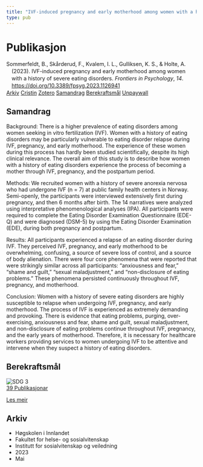 ```yaml
---
title: "IVF-induced pregnancy and early motherhood among women with a history of severe eating disorders"
type: pub
---
```

<h1>Publikasjon</h1>
<article id="csl-bib-container-MVUDXLKD" class="csl-bib-container">
  <div class="csl-bib-body" style="line-height: 1.35; padding-left: 1em; text-indent:-1em;">
  <div class="csl-entry">Sommerfeldt, B., Sk&#xE5;rderud, F., Kvalem, I. L., Gulliksen, K. S., &amp; Holte, A. (2023). IVF-induced pregnancy and early motherhood among women with a history of severe eating disorders. <i>Frontiers in Psychology</i>, <i>14</i>. <a href="https://doi.org/10.3389/fpsyg.2023.1126941">https://doi.org/10.3389/fpsyg.2023.1126941</a></div>
</div>
  <div class="csl-bib-buttons">
    <a href="#taxonomy-article-MVUDXLKD" class="csl-bib-button">Arkiv</a>
    <a href="https://app.cristin.no/results/show.jsf?id=2149208" alt="Cristin URL" class="csl-bib-button">Cristin</a>
    <a href="http://zotero.org/groups/5022929/items/MVUDXLKD" alt="Zotero URL" class="csl-bib-button">Zotero</a>
    <a href="#abstract-article-MVUDXLKD" class="csl-bib-button">Samandrag</a>
    <a href="#sdg-article-MVUDXLKD" class="csl-bib-button">Berekraftsmål</a>
    <a href="https://www.frontiersin.org/articles/10.3389/fpsyg.2023.1126941/pdf" class="csl-bib-button">Unpaywall</a>
  </div>
  <div id="csl-bib-meta-container-MVUDXLKD"></div>
</article>
<div id="csl-bib-meta-MVUDXLKD" class="csl-bib-meta">
  <article id="abstract-article-MVUDXLKD" class="abstract-article">
    <h1>Samandrag</h1>
    Background: There is a higher prevalence of eating disorders among women seeking in vitro fertilization (IVF). Women with a history of eating disorders may be particularly vulnerable to eating disorder relapse during IVF, pregnancy, and early motherhood. The experience of these women during this process has hardly been studied scientifically, despite its high clinical relevance. The overall aim of this study is to describe how women with a history of eating disorders experience the process of becoming a mother through IVF, pregnancy, and the postpartum period. 
 
Methods: We recruited women with a history of severe anorexia nervosa who had undergone IVF (n = 7) at public family health centers in Norway. Semi-openly, the participants were interviewed extensively first during pregnancy, and then 6 months after birth. The 14 narratives were analyzed using interpretative phenomenological analyses (IPA). All participants were required to complete the Eating Disorder Examination Questionnaire (EDE-Q) and were diagnosed (DSM-5) by using the Eating Disorder Examination (EDE), during both pregnancy and postpartum. 
 
Results: All participants experienced a relapse of an eating disorder during IVF. They perceived IVF, pregnancy, and early motherhood to be overwhelming, confusing, a source of severe loss of control, and a source of body alienation. There were four core phenomena that were reported that were strikingly similar across all participants: “anxiousness and fear,” “shame and guilt,” “sexual maladjustment,” and “non-disclosure of eating problems.” These phenomena persisted continuously throughout IVF, pregnancy, and motherhood. 
 
Conclusion: Women with a history of severe eating disorders are highly susceptible to relapse when undergoing IVF, pregnancy, and early motherhood. The process of IVF is experienced as extremely demanding and provoking. There is evidence that eating problems, purging, over-exercising, anxiousness and fear, shame and guilt, sexual maladjustment, and non-disclosure of eating problems continue throughout IVF, pregnancy, and the early years of motherhood. Therefore, it is necessary for healthcare workers providing services to women undergoing IVF to be attentive and intervene when they suspect a history of eating disorders.
  </article>
  <article id="sdg-article-MVUDXLKD" class="sdg-article">
    <h1>Berekraftsmål</h1>
    <div class="sdg-container"><div id="sdg3" class="sdg">
<img src="{{< params subfolder >}}images/sdg/sdg03_no.png" class="image" alt="SDG 3">
<div class="sdg-overlay">
<a href="{{< params subfolder >}}no/archive/?sdg=3#archive" class="sdg-publication-count"><span>39</span> Publikasjonar</a>
<p><a href="https://www.fn.no/om-fn/fns-baerekraftsmaal/god-helse-og-livskvalitet?lang=nno-NO" class="sdg-read-more">Les meir</a></p>
</div>
</div></div>
  </article>
  <article id="taxonomy-article-MVUDXLKD" class="taxonomy-article">
    <h1>Arkiv</h1>
    <ul>
      <li>Høgskolen i Innlandet</li>
      <li>Fakultet for helse- og sosialvitenskap</li>
      <li>Institutt for sosialvitenskap og veiledning</li>
      <li>2023</li>
      <li>Mai</li>
    </ul>
  </article>
</div>

